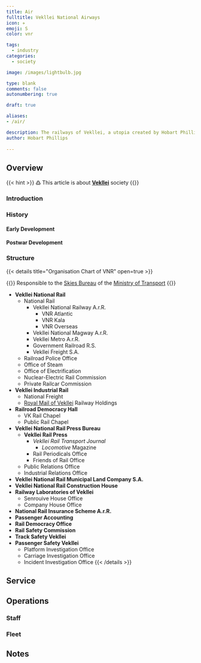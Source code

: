 ```yaml
---
title: Air
fulltitle: Vekllei National Airways
icon: ✈️
emoji: S
color: vnr

tags: 
  - industry
categories:
  - society

image: /images/lightbulb.jpg

type: blank
comments: false
autonumbering: true

draft: true

aliases:
- /air/

description: The railways of Vekllei, a utopia created by Hobart Phillips.
author: Hobart Phillips
 
---
```


## Overview
{{< hint >}}
߷ This article is about [**Vekllei**](/utopia/vekllei) society
{{</hint>}}


### Introduction

### History

#### Early Development

#### Postwar Development

### Structure

{{< details title="Organisation Chart of VNR" open=true >}}

{{<hint>}}
Responsible to the [Skies Bureau](/utopia/society/government/#national-skies-bureau) of the [Ministry of Transport](/utopia/society/government/#ministry-of-transport)
{{</hint>}}
* **Vekllei National Rail**
  * National Rail
    * Vekllei National Railway A.r.R.
      * VNR Atlantic
      * VNR Kala
      * VNR Overseas
    * Vekllei National Magway A.r.R.
    * Vekllei Metro A.r.R.
    * Government Railroad R.S.
    * Vekllei Freight S.A.
  * Railroad Police Office
  * Office of Steam
  * Office of Electrification
  * Nuclear-Electric Rail Commission
  * Private Railcar Commission
* **Vekllei Industrial Rail**
  * National Freight
  * [Royal Mail of Vekllei](/mail/) Railway Holdings
* **Railroad Democracy Hall**
  * VK Rail Chapel
  * Public Rail Chapel
* **Vekllei National Rail Press Bureau**
  * **Vekllei Rail Press**
    * *Vekllei Rail Transport Journal*
      * *Locomotive* Magazine
    * Rail Periodicals Office
    * Friends of Rail Office
  * Public Relations Office
  * Industrial Relations Office
* **Vekllei National Rail Municipal Land Company S.A.**
* **Vekllei National Rail Construction House**
* **Railway Laboratories of Vekllei**
  * Senrouive House Office
  * Company House Office
* **National Rail Insurance Scheme A.r.R.**
* **Passenger Accounting**
* **Rail Democracy Office**
* **Rail Safety Commission**
* **Track Safety Vekllei**
* **Passenger Safety Vekllei**
  * Platform Investigation Office
  * Carriage Investigation Office
  * Incident Investigation Office
  {{< /details >}}

## Service

## Operations

### Staff


### Fleet

## Notes
